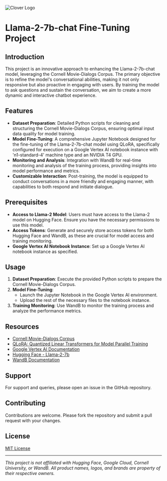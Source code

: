 ![Clover Logo](https://d64hhk2r5btyz.cloudfront.net/logo_f4de25a3df.svg)

# Llama-2-7b-chat Fine-Tuning Project

## Introduction
This project is an innovative approach to enhancing the Llama-2-7b-chat model, leveraging the Cornell Movie-Dialogs Corpus. The primary objective is to refine the model's conversational abilities, making it not only responsive but also proactive in engaging with users. By training the model to ask questions and sustain the conversation, we aim to create a more dynamic and interactive chatbot experience.

## Features
- **Dataset Preparation**: Detailed Python scripts for cleaning and structuring the Cornell Movie-Dialogs Corpus, ensuring optimal input data quality for model training.
- **Model Fine-Tuning**: A comprehensive Jupyter Notebook designed for the fine-tuning of the Llama-2-7b-chat model using QLoRA, specifically configured for execution on a Google Vertex AI notebook instance with 'n1-standard-4' machine type and an NVIDIA T4 GPU.
- **Monitoring and Analysis**: Integration with WandB for real-time monitoring and analysis of the training process, providing insights into model performance and metrics.
- **Customizable Interaction**: Post-training, the model is equipped to conduct conversations in a more friendly and engaging manner, with capabilities to both respond and initiate dialogue.

## Prerequisites
- **Access to Llama-2 Model**: Users must have access to the Llama-2 model on Hugging Face. Ensure you have the necessary permissions to use this model.
- **Access Tokens**: Generate and securely store access tokens for both Hugging Face and WandB, as these are crucial for model access and training monitoring.
- **Google Vertex AI Notebook Instance**: Set up a Google Vertex AI notebook instance as specified.

## Usage
1. **Dataset Preparation**: Execute the provided Python scripts to prepare the Cornell Movie-Dialogs Corpus.
2. **Model Fine-Tuning**:
    - Launch the Jupyter Notebook in the Google Vertex AI environment.
    - Upload the rest of the necessary files to the notebook instance.
3. **Training Monitoring**: Use WandB to monitor the training process and analyze the performance metrics.

## Resources
- [Cornell Movie-Dialogs Corpus](https://www.cs.cornell.edu/~cristian/Cornell_Movie-Dialogs_Corpus.html)
- [QLoRA: Quantized Linear Transformers for Model Parallel Training](https://arxiv.org/abs/2110.14480)
- [Google Vertex AI Documentation](https://cloud.google.com/vertex-ai/docs)
- [Hugging Face - Llama-2-7b](https://huggingface.co/llama-2-7b)
- [WandB Documentation](https://docs.wandb.ai/)

## Support
For support and queries, please open an issue in the GitHub repository.

## Contributing
Contributions are welcome. Please fork the repository and submit a pull request with your changes.

## License
[MIT License](https://opensource.org/licenses/MIT)

---

*This project is not affiliated with Hugging Face, Google Cloud, Cornell University, or WandB. All product names, logos, and brands are property of their respective owners.*

